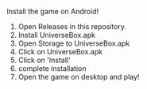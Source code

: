 Install the game on Android!
1. Open Releases in this repository.
2. Install UniverseBox.apk
3. Open Storage to UniverseBox.apk
4. Click on UniverseBox.apk
5. Click on 'Install'
6. complete installation
7. Open the game on desktop and play!
